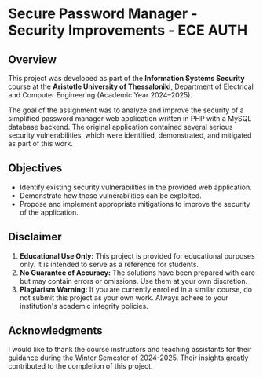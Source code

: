 # Secure Password Manager - Security Improvements - ECE AUTH

## Overview

This project was developed as part of the **Information Systems Security** course at the **Aristotle University of Thessaloniki**, Department of Electrical and Computer Engineering (Academic Year 2024–2025).

The goal of the assignment was to analyze and improve the security of a simplified password manager web application written in PHP with a MySQL database backend. The original application contained several serious security vulnerabilities, which were identified, demonstrated, and mitigated as part of this work.

## Objectives

- Identify existing security vulnerabilities in the provided web application.
- Demonstrate how those vulnerabilities can be exploited.
- Propose and implement appropriate mitigations to improve the security of the application.

## Disclaimer

1. **Educational Use Only:** This project is provided for educational purposes only. It is intended to serve as a reference for students.
2. **No Guarantee of Accuracy:** The solutions have been prepared with care but may contain errors or omissions. Use them at your own discretion.
3. **Plagiarism Warning:** If you are currently enrolled in a similar course, do not submit this project as your own work. Always adhere to your institution's academic integrity policies.

## Acknowledgments

I would like to thank the course instructors and teaching assistants for their guidance during the Winter Semester of 2024-2025. Their insights greatly contributed to the completion of this project.
